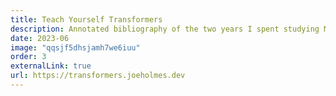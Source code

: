 ```yaml
---
title: Teach Yourself Transformers
description: Annotated bibliography of the two years I spent studying ML for free on YouTube. From linear regression to GPT.
date: 2023-06
image: "qqsjf5dhsjamh7we6iuu"
order: 3
externalLink: true
url: https://transformers.joeholmes.dev
---
```

